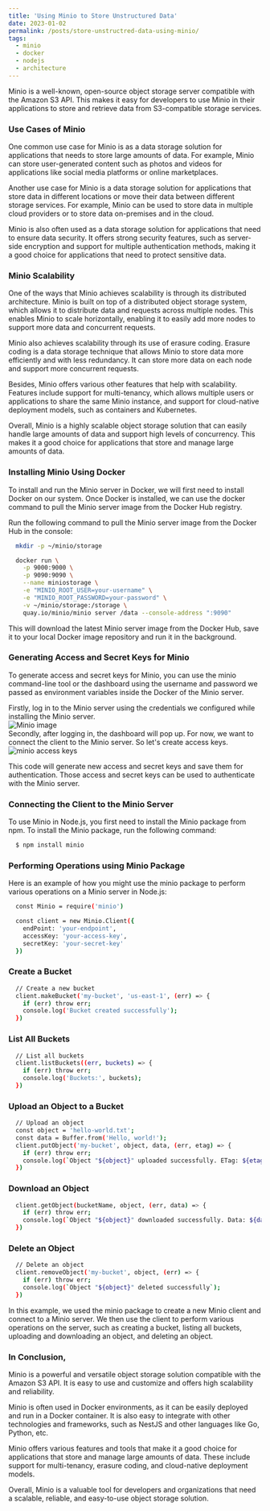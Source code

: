 ```yaml
---
title: 'Using Minio to Store Unstructured Data'
date: 2023-01-02
permalink: /posts/store-unstructred-data-using-minio/
tags:
  - minio
  - docker
  - nodejs
  - architecture
---
```


Minio is a well-known, open-source object storage server compatible with the Amazon S3 API. This makes it easy for developers to use Minio in their applications to store and retrieve data from S3-compatible storage services.

### Use Cases of Minio
One common use case for Minio is as a data storage solution for applications that needs to store large amounts of data. For example, Minio can store user-generated content such as photos and videos for applications like social media platforms or online marketplaces.

Another use case for Minio is a data storage solution for applications that store data in different locations or move their data between different storage services. For example, Minio can be used to store data in multiple cloud providers or to store data on-premises and in the cloud.

Minio is also often used as a data storage solution for applications that need to ensure data security. It offers strong security features, such as server-side encryption and support for multiple authentication methods, making it a good choice for applications that need to protect sensitive data.

### Minio Scalability
One of the ways that Minio achieves scalability is through its distributed architecture. Minio is built on top of a distributed object storage system, which allows it to distribute data and requests across multiple nodes. This enables Minio to scale horizontally, enabling it to easily add more nodes to support more data and concurrent requests.

Minio also achieves scalability through its use of erasure coding. Erasure coding is a data storage technique that allows Minio to store data more efficiently and with less redundancy. It can store more data on each node and support more concurrent requests.

Besides, Minio offers various other features that help with scalability. Features include support for multi-tenancy, which allows multiple users or applications to share the same Minio instance, and support for cloud-native deployment models, such as containers and Kubernetes.

Overall, Minio is a highly scalable object storage solution that can easily handle large amounts of data and support high levels of concurrency. This makes it a good choice for applications that store and manage large amounts of data.

### Installing Minio Using Docker
To install and run the Minio server in Docker, we will first need to install Docker on our system. Once Docker is installed, we can use the docker command to pull the Minio server image from the Docker Hub registry.

Run the following command to pull the Minio server image from the Docker Hub in the console:
```bash
  mkdir -p ~/minio/storage

  docker run \
    -p 9000:9000 \
    -p 9090:9090 \
    --name miniostorage \
    -e "MINIO_ROOT_USER=your-username" \
    -e "MINIO_ROOT_PASSWORD=your-password" \
    -v ~/minio/storage:/storage \
    quay.io/minio/minio server /data --console-address ":9090"
```
This will download the latest Minio server image from the Docker Hub, save it to your local Docker image repository and run it in the background.

### Generating Access and Secret Keys for Minio
To generate access and secret keys for Minio, you can use the minio command-line tool or the dashboard using the username and password we passed as environment variables inside the Docker of the Minio server.

Firstly, log in to the Minio server using the credentials we configured while installing the Minio server.<br>
![Minio image](https://blog.yarsalabs.com/content/images/2022/12/Screen-Shot-2022-12-07-at-14.25.04.png)  
Secondly, after logging in, the dashboard will pop up. For now, we want to connect the client to the Minio server. So let's create access keys.
![minio access keys](https://blog.yarsalabs.com/content/images/size/w1000/2022/12/Screen-Shot-2022-12-07-at-13.43.39-min-1-.png)  

This code will generate new access and secret keys and save them for authentication. Those access and secret keys can be used to authenticate with the Minio server.

### Connecting the Client to the Minio Server
To use Minio in Node.js, you first need to install the Minio package from npm. To install the Minio package, run the following command:
```bash
  $ npm install minio
```

### Performing Operations using Minio Package
Here is an example of how you might use the minio package to perform various operations on a Minio server in Node.js:
```bash
  const Minio = require('minio')

  const client = new Minio.Client({
    endPoint: 'your-endpoint',
    accessKey: 'your-access-key',
    secretKey: 'your-secret-key'
  })
```
### Create a Bucket
```bash
  // Create a new bucket
  client.makeBucket('my-bucket', 'us-east-1', (err) => {
    if (err) throw err;
    console.log('Bucket created successfully');
  })
```
### List All Buckets
```bash
  // List all buckets
  client.listBuckets((err, buckets) => {
    if (err) throw err;
    console.log('Buckets:', buckets);
  })
```
### Upload an Object to a Bucket
```bash
  // Upload an object
  const object = 'hello-world.txt';
  const data = Buffer.from('Hello, world!');
  client.putObject('my-bucket', object, data, (err, etag) => {
    if (err) throw err;
    console.log(`Object "${object}" uploaded successfully. ETag: ${etag}`);
  })
```
### Download an Object
```bash
  client.getObject(bucketName, object, (err, data) => {
    if (err) throw err;
    console.log(`Object "${object}" downloaded successfully. Data: ${data}`);
  })
```
### Delete an Object
```bash
  // Delete an object
  client.removeObject('my-bucket', object, (err) => {
    if (err) throw err;
    console.log(`Object "${object}" deleted successfully`);
  })
```
In this example, we used the minio package to create a new Minio client and connect to a Minio server. We then use the client to perform various operations on the server, such as creating a bucket, listing all buckets, uploading and downloading an object, and deleting an object.

### In Conclusion,
Minio is a powerful and versatile object storage solution compatible with the Amazon S3 API. It is easy to use and customize and offers high scalability and reliability.

Minio is often used in Docker environments, as it can be easily deployed and run in a Docker container. It is also easy to integrate with other technologies and frameworks, such as NestJS and other languages like Go, Python, etc.

Minio offers various features and tools that make it a good choice for applications that store and manage large amounts of data. These include support for multi-tenancy, erasure coding, and cloud-native deployment models.

Overall, Minio is a valuable tool for developers and organizations that need a scalable, reliable, and easy-to-use object storage solution.